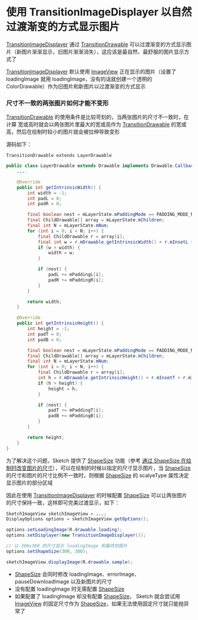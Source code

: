 # 使用 TransitionImageDisplayer 以自然过渡渐变的方式显示图片

[TransitionImageDisplayer] 通过 [TransitionDrawable] 可以过渡渐变的方式显示图片（新图片渐渐显示，旧图片渐渐消失），这应该是最自然、最舒服的图片显示方式了

[TransitionImageDisplayer] 默认使用 [ImageView] 正在显示的图片（设置了 loadingImage 就用 loadingImage，没有的话就创建一个透明的 ColorDrawable）作为旧图片和新图片以过渡渐变的方式显示

### 尺寸不一致的两张图片如何才能不变形

[TransitionDrawable] 的使用条件是比较苛刻的，当两张图片的尺寸不一致时，在计算 宽或高时就会以两张图片里最大的宽或高作为 [TransitionDrawable] 的宽或高，然后在绘制时较小的图片就会被拉伸导致变形

源码如下：

`TransitionDrawable extends LayerDrawable`

```java
public class LayerDrawable extends Drawable implements Drawable.Callback {
	....

	@Override
    public int getIntrinsicWidth() {
        int width = -1;
        int padL = 0;
        int padR = 0;

        final boolean nest = mLayerState.mPaddingMode == PADDING_MODE_NEST;
        final ChildDrawable[] array = mLayerState.mChildren;
        final int N = mLayerState.mNum;
        for (int i = 0; i < N; i++) {
            final ChildDrawable r = array[i];
            final int w = r.mDrawable.getIntrinsicWidth() + r.mInsetL + r.mInsetR + padL + padR;
            if (w > width) {
                width = w;
            }

            if (nest) {
                padL += mPaddingL[i];
                padR += mPaddingR[i];
            }
        }

        return width;
    }

	@Override
    public int getIntrinsicHeight() {
        int height = -1;
        int padT = 0;
        int padB = 0;

        final boolean nest = mLayerState.mPaddingMode == PADDING_MODE_NEST;
        final ChildDrawable[] array = mLayerState.mChildren;
        final int N = mLayerState.mNum;
        for (int i = 0; i < N; i++) {
            final ChildDrawable r = array[i];
            int h = r.mDrawable.getIntrinsicHeight() + r.mInsetT + r.mInsetB + padT + padB;
            if (h > height) {
                height = h;
            }

            if (nest) {
                padT += mPaddingT[i];
                padB += mPaddingB[i];
            }
        }

        return height;
    }
}
```

为了解决这个问题，Sketch 提供了 [ShapeSize] 功能（参考 [通过 ShapeSize 在绘制时改变图片的尺寸][shape_size]），可以在绘制的时候以指定的尺寸显示图片，当 [ShapeSize] 的尺寸和图片的尺寸比例不一致时，则根据 [ShapeSize] 的 scalyeType 属性决定显示图片的部分区域

因此在使用 [TransitionImageDisplayer] 的时候配置 [ShapeSize] 可以让两张图片的尺寸保持一致，这样即可完美过渡显示，如下：

```java
SketchImageView sketchImageView = ...;
DisplayOptions options = sketchImageView.getOptions();

options.setLoadingImage(R.drawable.loading);
options.setDisplayer(new TransitionImageDisplayer());

// 以 300x300 的尺寸显示 loadingImage 和最终的图片
options.setShapeSize(300, 300);

sketchImageView.displayImage(R.drawable.sample);
```

* [ShapeSize] 会同时修改 loadingImage、errorImage、pauseDownloadImage 以及新图片的尺寸
* 没有配置 loadingImage 时无需配置 [ShapeSize]
* 如果配置了 loadingImage 却没有配置 [ShapeSize]， Sketch 就会尝试用 [ImageView] 的固定尺寸作为 [ShapeSize]，如果无法使用固定尺寸就只能抛异常了

[TransitionImageDisplayer]: ../../sketch/src/main/java/com/github/panpf/sketch/display/TransitionImageDisplayer.java
[TransitionDrawable]: https://developer.android.google.cn/reference/android/graphics/drawable/TransitionDrawable.html
[ImageView]: https://developer.android.google.cn/reference/android/widget/ImageView.html
[shape_size]: shape_size.md
[ShapeSize]: ../../sketch/src/main/java/com/github/panpf/sketch/request/ShapeSize.java
